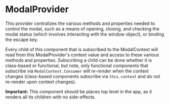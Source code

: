 # ModalProvider

This provider centralizes the various methods and properties needed to control the modal, such as a means of opening, closing, and checking the modal status (which involves interacting with the window object), or binding the escape key.

Every child of this component that is subscribed to the ModalContext will read from this ModalProvider's context value and access to these various methods and properties. Subscribing a child can be done whether it is class-based or functional, but note, only functional components that subscribe via `ModalContext.Consumer` will _re-render_ when the context changes (class-based components subscribe via `this.context` and do not re-render upon context changes).

**Important:** This component should be places top level in the app, as it renders all its children with no side-effects.
